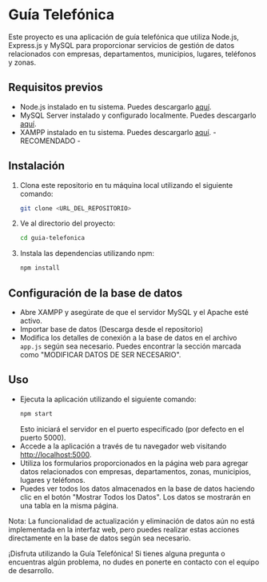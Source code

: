 # Guía Telefónica

Este proyecto es una aplicación de guía telefónica que utiliza Node.js, Express.js y MySQL para proporcionar servicios de gestión de datos relacionados con empresas, departamentos, municipios, lugares, teléfonos y zonas.

## Requisitos previos
- Node.js instalado en tu sistema. Puedes descargarlo [aquí](https://nodejs.org/).
- MySQL Server instalado y configurado localmente. Puedes descargarlo [aquí](https://www.mysql.com/).
- XAMPP instalado en tu sistema. Puedes descargarlo [aquí](https://www.apachefriends.org/index.html). - RECOMENDADO -

## Instalación
1. Clona este repositorio en tu máquina local utilizando el siguiente comando:
    ```bash
    git clone <URL_DEL_REPOSITORIO>
    ```
2. Ve al directorio del proyecto:
    ```bash
    cd guia-telefonica
    ```
3. Instala las dependencias utilizando npm:
    ```bash
    npm install
    ```

## Configuración de la base de datos
- Abre XAMPP y asegúrate de que el servidor MySQL y el Apache esté activo.
- Importar base de datos (Descarga desde el repositorio)
- Modifica los detalles de conexión a la base de datos en el archivo `app.js` según sea necesario. Puedes encontrar la sección marcada como "MODIFICAR DATOS DE SER NECESARIO".

## Uso
- Ejecuta la aplicación utilizando el siguiente comando:
    ```bash
    npm start
    ```
  Esto iniciará el servidor en el puerto especificado (por defecto en el puerto 5000).
- Accede a la aplicación a través de tu navegador web visitando [http://localhost:5000](http://localhost:5000).
- Utiliza los formularios proporcionados en la página web para agregar datos relacionados con empresas, departamentos, zonas, municipios, lugares y teléfonos.
- Puedes ver todos los datos almacenados en la base de datos haciendo clic en el botón "Mostrar Todos los Datos". Los datos se mostrarán en una tabla en la misma página.

Nota: La funcionalidad de actualización y eliminación de datos aún no está implementada en la interfaz web, pero puedes realizar estas acciones directamente en la base de datos según sea necesario.

¡Disfruta utilizando la Guía Telefónica! Si tienes alguna pregunta o encuentras algún problema, no dudes en ponerte en contacto con el equipo de desarrollo.
